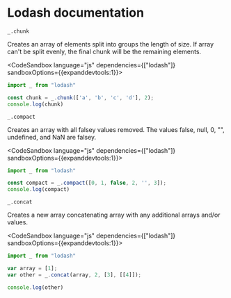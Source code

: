# Lodash documentation

`_.chunk`

Creates an array of elements split into groups the length of size. If array can't be split evenly, the final chunk will be the remaining elements.

<CodeSandbox language="js" dependencies={["lodash"]} sandboxOptions={{expanddevtools:1}}>

```js
import _ from "lodash"

const chunk = _.chunk(['a', 'b', 'c', 'd'], 2);
console.log(chunk)
```

</CodeSandbox>


`_.compact`

Creates an array with all falsey values removed. The values false, null, 0, "", undefined, and NaN are falsey.

<CodeSandbox language="js" dependencies={["lodash"]} sandboxOptions={{expanddevtools:1}}>

```js
import _ from "lodash"

const compact = _.compact([0, 1, false, 2, '', 3]);
console.log(compact)
```

</CodeSandbox>


`_.concat`

Creates a new array concatenating array with any additional arrays and/or values.

<CodeSandbox language="js" dependencies={["lodash"]} sandboxOptions={{expanddevtools:1}}>

```js
import _ from "lodash"

var array = [1];
var other = _.concat(array, 2, [3], [[4]]);

console.log(other)
```

</CodeSandbox>

